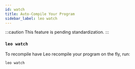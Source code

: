 ```yaml
---
id: watch
title: Auto-Compile Your Program
sidebar_label: leo watch
---
```


:::caution
This feature is pending standardization.
:::

### `leo watch`

To recompile have Leo recompile your program on the fly, run:
```bash
leo watch
```

